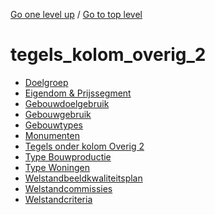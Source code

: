 <!-- generated by markdown-notes-tree -->

<!-- upward navigation links generated by markdown-notes-tree start here -->

[Go one level up](../SUMMARY.md) / [Go to top level](../../../../SUMMARY.md)

<!-- upward navigation links generated by markdown-notes-tree end here -->

# tegels_kolom_overig\_2

<!-- optional markdown-notes-tree directory description starts here -->

<!-- optional markdown-notes-tree directory description ends here -->

- [Doelgroep](doelgroep.md)
- [Eigendom & Prijssegment](eigendom_en_prijssegment.md)
- [Gebouwdoelgebruik](gebouwdoelgebruik.md)
- [Gebouwgebruik](gebouwgebruik.md)
- [Gebouwtypes](gebouwtypes.md)
- [Monumenten](monumenten.md)
- [Tegels onder kolom Overig 2](README.md)
- [Type Bouwproductie](type_bouwproductie.md)
- [Type Woningen](type_woningen.md)
- [Welstandbeeldkwaliteitsplan](welstandbeeldkwaliteitsplan.md)
- [Welstandcommissies](welstandcommissies.md)
- [Welstandcriteria](welstandcriteria.md)
